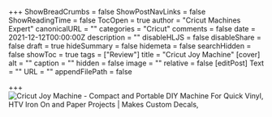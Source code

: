 +++
ShowBreadCrumbs = false
ShowPostNavLinks = false
ShowReadingTime = false
TocOpen = true
author = "Cricut Machines Expert"
canonicalURL = ""
categories = "Cricut"
comments = false
date = 2021-12-12T00:00:00Z
description = ""
disableHLJS = false
disableShare = false
draft = true
hideSummary = false
hidemeta = false
searchHidden = false
showToc = true
tags = ["Review"]
title = "Cricut Joy Machine"
[cover]
alt = ""
caption = ""
hidden = false
image = ""
relative = false
[editPost]
Text = ""
URL = ""
appendFilePath = false

+++
![Cricut Joy Machine - Compact and Portable DIY Machine For Quick Vinyl, HTV Iron On and Paper Projects | Makes Custom Decals, ](https://images-na.ssl-images-amazon.com/images/I/71qeQ63a6rL._AC_UL604_SR604,400_.jpg)